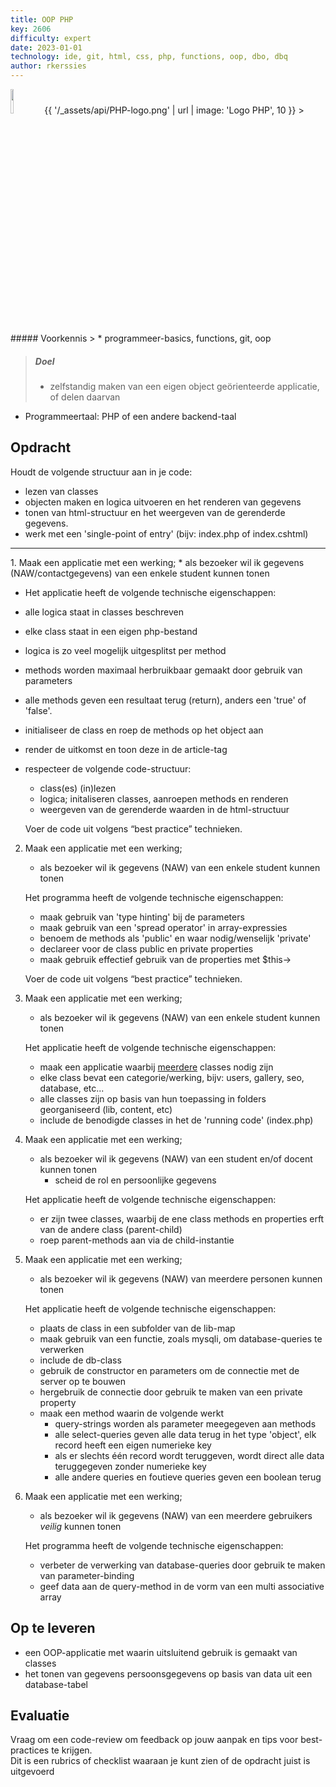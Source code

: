 ```yaml
---
title: OOP PHP
key: 2606
difficulty: expert
date: 2023-01-01
technology: ide, git, html, css, php, functions, oop, dbo, dbq
author: rkerssies
---
```


<img src="{{ '/_assets/api/PHP-logo.png' | url }}" style="width:10%;">
{{ '/_assets/api/PHP-logo.png' | url | image: 'Logo PHP', 10 }}
> ##### Voorkennis
> * programmeer-basics, functions, git, oop

> ##### Doel
> * zelfstandig maken van een eigen object geörienteerde applicatie, of delen daarvan 

* Programmeertaal: PHP of een andere backend-taal

## Opdracht
Houdt de volgende structuur aan in je code:
* lezen van classes
* objecten maken en logica uitvoeren en het renderen van gegevens
* tonen van html-structuur en het weergeven van de gerenderde gegevens.
* werk met een 'single-point of entry' (bijv: index.php of index.cshtml)

<hr>
1. Maak een applicatie met een werking; 
   * als bezoeker wil ik gegevens (NAW/contactgegevens) van een enkele student kunnen tonen

   * Het applicatie heeft de volgende technische eigenschappen:
   * alle logica staat in classes beschreven
   * elke class staat in een eigen php-bestand
   * logica is zo veel mogelijk uitgesplitst per method
   * methods worden maximaal herbruikbaar gemaakt door gebruik van parameters 
   * alle methods geven een resultaat terug (return), anders een 'true' of 'false'.
   * initialiseer de class en roep de methods op het object aan
   * render de uitkomst en toon deze in de article-tag
   * respecteer de volgende code-structuur:
     * class(es) (in)lezen
     * logica; initaliseren classes, aanroepen methods en renderen
     * weergeven van de gerenderde waarden in de html-structuur
     
     Voer de code uit volgens “best practice” technieken.


2. Maak een applicatie met een werking;
   * als bezoeker wil ik gegevens (NAW) van een enkele student kunnen tonen

   Het programma heeft de volgende technische eigenschappen:
   * maak gebruik van 'type hinting' bij de parameters 
   * maak gebruik van een 'spread operator' in array-expressies
   * benoem de methods als 'public' en waar nodig/wenselijk 'private'
   * declareer voor de class public en private properties
   * maak gebruik effectief gebruik van de properties met $this->
   
   Voer de code uit volgens “best practice” technieken.

3. Maak een applicatie met een werking;
   * als bezoeker wil ik gegevens (NAW) van een enkele student kunnen tonen

   Het applicatie heeft de volgende technische eigenschappen:
   * maak een applicatie waarbij <u>meerdere</u> classes nodig zijn
   * elke class bevat een categorie/werking, bijv: users, gallery, seo, database, etc... 
   * alle classes zijn op basis van hun toepassing in folders georganiseerd (lib, content, etc)
   * include de benodigde classes in het de 'running code' (index.php)

4. Maak een applicatie met een werking;
   * als bezoeker wil ik gegevens (NAW) van een student en/of docent kunnen tonen
     * scheid de rol en persoonlijke gegevens

   Het applicatie heeft de volgende technische eigenschappen:
   * er zijn twee classes, waarbij de ene class methods en properties erft van de andere class (parent-child)
   * roep parent-methods aan via de child-instantie 

5. Maak een applicatie met een werking;
   * als bezoeker wil ik gegevens (NAW) van meerdere personen kunnen tonen
   
   Het applicatie heeft de volgende technische eigenschappen:
   * plaats de class in een subfolder van de lib-map
   * maak gebruik van een functie, zoals mysqli, om database-queries te verwerken 
   * include de db-class
   * gebruik de constructor en parameters om de connectie met de server op te bouwen
   * hergebruik de connectie door gebruik te maken van een private property
   * maak een method waarin de volgende werkt
     * query-strings worden als parameter meegegeven aan methods
     * alle select-queries geven alle data terug in het type 'object', elk record heeft een eigen numerieke key
     * als er slechts één record wordt teruggeven, wordt direct alle data teruggegeven zonder numerieke key  
     * alle andere queries en foutieve queries geven een boolean terug
     
6. Maak een applicatie met een werking;
   * als bezoeker wil ik gegevens (NAW) van een meerdere gebruikers <i>veilig</i> kunnen tonen

   Het programma heeft de volgende technische eigenschappen:
    * verbeter de verwerking van database-queries door gebruik te maken van parameter-binding
    * geef data aan de query-method in de vorm van een multi associative array


## Op te leveren
* een OOP-applicatie met waarin uitsluitend gebruik is gemaakt van classes
* het tonen van gegevens persoonsgegevens op basis van data uit een database-tabel

## Evaluatie
Vraag om een code-review om feedback op jouw aanpak en tips voor best-practices te krijgen.<br>
Dit is een rubrics of checklist waaraan je kunt zien of de opdracht juist is uitgevoerd
